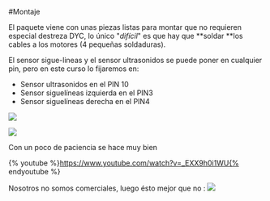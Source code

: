 #Montaje

El paquete viene con unas piezas listas para montar que no requieren especial destreza DYC, lo único "_difícil_" es que hay que **soldar **los cables a los motores (4 pequeñas soldaduras).

El sensor sigue-lineas y el sensor ultrasonidos se puede poner en cualquier pin, pero en este curso lo fijaremos en:

* Sensor ultrasonidos en el PIN 10
* Sensor siguelíneas izquierda en el PIN3
* Sensor siguelíneas derecha en el PIN4

![](https://i.imgur.com/kzPngGo.jpg)

![](https://i.imgur.com/yeShOQZ.jpg)

Con un poco de paciencia se hace muy bien

{% youtube %}https://www.youtube.com/watch?v=_EXX9h0i1WU{% endyoutube %}

Nosotros no somos comerciales, luego ésto mejor que no :
![](https://catedu.gitbooks.io/alphabot/content/assets/2018-06-30%2007_45_40-Documento1%20-%20Microsoft%20Word.png)
